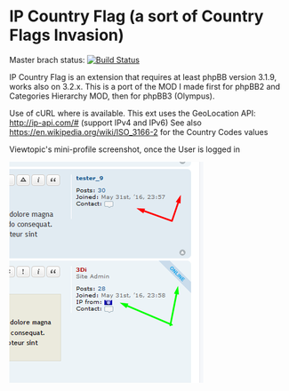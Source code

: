 # IP Country Flag (a sort of Country Flags Invasion)

Master brach status: [![Build Status](https://travis-ci.org/3D-I/IP-Country-Flags.svg)](https://travis-ci.org/3D-I/IP-Country-Flags)

IP Country Flag is an extension that requires at least phpBB version 3.1.9, works also on 3.2.x.
This is a port of the MOD I made first for phpBB2 and Categories Hierarchy MOD, then for phpBB3 (Olympus).

Use of cURL where is available. 
This ext uses the GeoLocation API: http://ip-api.com/# (support IPv4 and IPv6)
See also https://en.wikipedia.org/wiki/ISO_3166-2 for the Country Codes values

Viewtopic's mini-profile screenshot, once the User is logged in

![Screenshot](v01-viewtopic-1.png)

